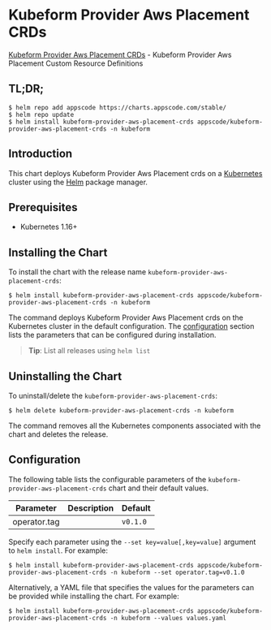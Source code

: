 # Kubeform Provider Aws Placement CRDs

[Kubeform Provider Aws Placement CRDs](https://github.com/kubeform) - Kubeform Provider Aws Placement Custom Resource Definitions

## TL;DR;

```console
$ helm repo add appscode https://charts.appscode.com/stable/
$ helm repo update
$ helm install kubeform-provider-aws-placement-crds appscode/kubeform-provider-aws-placement-crds -n kubeform
```

## Introduction

This chart deploys Kubeform Provider Aws Placement crds on a [Kubernetes](http://kubernetes.io) cluster using the [Helm](https://helm.sh) package manager.

## Prerequisites

- Kubernetes 1.16+

## Installing the Chart

To install the chart with the release name `kubeform-provider-aws-placement-crds`:

```console
$ helm install kubeform-provider-aws-placement-crds appscode/kubeform-provider-aws-placement-crds -n kubeform
```

The command deploys Kubeform Provider Aws Placement crds on the Kubernetes cluster in the default configuration. The [configuration](#configuration) section lists the parameters that can be configured during installation.

> **Tip**: List all releases using `helm list`

## Uninstalling the Chart

To uninstall/delete the `kubeform-provider-aws-placement-crds`:

```console
$ helm delete kubeform-provider-aws-placement-crds -n kubeform
```

The command removes all the Kubernetes components associated with the chart and deletes the release.

## Configuration

The following table lists the configurable parameters of the `kubeform-provider-aws-placement-crds` chart and their default values.

|  Parameter   | Description | Default  |
|--------------|-------------|----------|
| operator.tag |             | `v0.1.0` |


Specify each parameter using the `--set key=value[,key=value]` argument to `helm install`. For example:

```console
$ helm install kubeform-provider-aws-placement-crds appscode/kubeform-provider-aws-placement-crds -n kubeform --set operator.tag=v0.1.0
```

Alternatively, a YAML file that specifies the values for the parameters can be provided while
installing the chart. For example:

```console
$ helm install kubeform-provider-aws-placement-crds appscode/kubeform-provider-aws-placement-crds -n kubeform --values values.yaml
```
